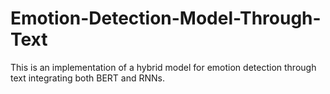 # Emotion-Detection-Model-Through-Text
This is an implementation of a hybrid model for emotion detection through text integrating both BERT and RNNs.
